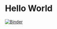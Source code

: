 # Hello World

[![Binder](https://mybinder.org/badge_logo.svg)](https://mybinder.org/v2/gh/afuetterer/binder-test/HEAD)